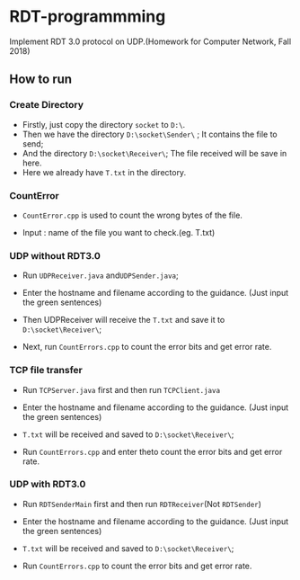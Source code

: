 # RDT-programmming
Implement RDT 3.0 protocol on UDP.(Homework for Computer Network, Fall 2018)
## How to run

### Create Directory

- Firstly, just copy the directory `socket` to `D:\`.
- Then we have the directory `D:\socket\Sender\` ;  It contains the file to send;
- And the directory `D:\socket\Receiver\`; The file received will be save in here.
- Here we already have `T.txt`  in the directory.

### CountError

- `CountError.cpp` is used to count the wrong bytes of the file. 

- Input : name of the file you want to check.(eg. T.txt)

### UDP without RDT3.0

- Run `UDPReceiver.java` and`UDPSender.java`;

- Enter the hostname and filename according to the guidance. (Just input the green sentences) 

- Then UDPReceiver will receive the `T.txt` and save it to `D:\socket\Receiver\`; 
- Next, run `CountErrors.cpp` to count the error bits and get error rate.


### TCP file transfer

- Run `TCPServer.java` first and then run `TCPClient.java`

- Enter the hostname and filename according to the guidance. (Just input the green sentences) 


- `T.txt` will be received and saved to  `D:\socket\Receiver\`; 
- Run `CountErrors.cpp`  and enter theto count the error bits and get error rate.


### UDP with RDT3.0
- Run `RDTSenderMain` first and then run `RDTReceiver`(Not `RDTSender`)

- Enter the hostname and filename according to the guidance. (Just input the green sentences) 

- `T.txt` will be received and saved to  `D:\socket\Receiver\`; 

- Run `CountErrors.cpp` to count the error bits and get error rate.
